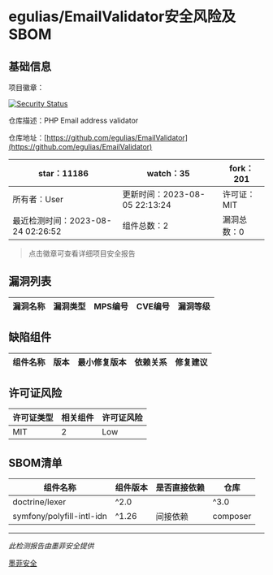 # egulias/EmailValidator安全风险及SBOM

## 基础信息

项目徽章：

[![Security Status](https://www.murphysec.com/platform3/v31/badge/1694415847563882496.svg)](https://www.murphysec.com/console/report/1694415847140257792/1694415847563882496)

仓库描述：PHP Email address validator

仓库地址：[https://github.com/egulias/EmailValidator](https://github.com/egulias/EmailValidator)

| star：11186 | watch：35 | fork：201 |
| ----------- | -------------- | ------------ |
| 所有者：User | 更新时间：2023-08-05 22:13:24 | 许可证：MIT |
| 最近检测时间：2023-08-24 02:26:52 | 组件总数：2 | 漏洞总数：0 |

> 点击徽章可查看详细项目安全报告



## 漏洞列表

| 漏洞名称 | 漏洞类型 | MPS编号 | CVE编号 | 漏洞等级 |
| ------- | ------ | ------- | ------ | ----- |





## 缺陷组件

| 组件名称 | 版本 | 最小修复版本 | 依赖关系 | 修复建议 |
| -------- | ---- | ------------ | -------- | -------- |





## 许可证风险

| 许可证类型 | 相关组件 | 许可证风险 |
| ---------- | -------- | ---------- |
|MIT|2|Low|




## SBOM清单

| 组件名称 | 组件版本 | 是否直接依赖 | 仓库 |
| -------- | -------- | ------------ | ---- |
|doctrine/lexer|^2.0 || ^3.0|间接依赖|composer|
|symfony/polyfill-intl-idn|^1.26|间接依赖|composer|


------

*此检测报告由墨菲安全提供*

[墨菲安全](www.murphysec.com)